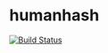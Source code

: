 # humanhash

[![Build Status](https://travis-ci.org/dustywusty/humanhash.svg?branch=master)](https://travis-ci.org/dustywusty/humanhash)
